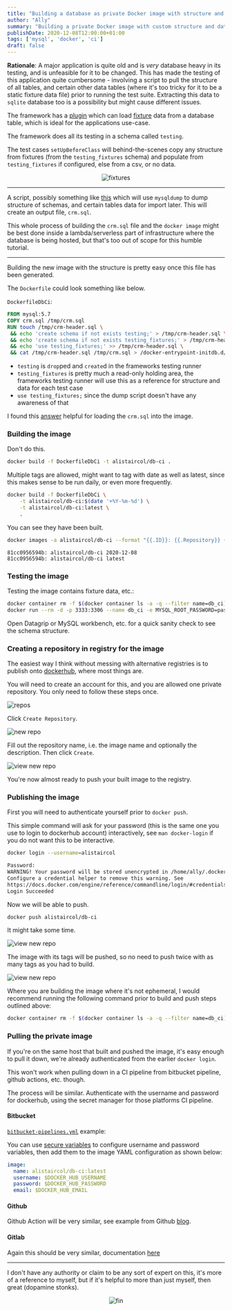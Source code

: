 ```yaml
---
title: "Building a database as private Docker image with structure and data for CI"
author: "Ally"
summary: "Building a private Docker image with custom structure and data, for a legacy app for a slightly easier CI pipeline"
publishDate: 2020-12-08T12:00:00+01:00
tags: ['mysql', 'docker', 'ci']
draft: false
---
```


**Rationale**: A major application is quite old and is *very* database heavy in its testing, and is unfeasible for it to be changed.
This has made the testing of this application quite cumbersome - involving a script to pull the structure of all tables,
and certain other data tables (where it's too tricky for it to be a static fixture data file) prior to running the test suite. Extracting this data to `sqlite` database too is a
possibility but might cause different issues.

The framework has a [plugin](https://github.com/lorenzo/cakephp-fixturize) which can load [fixture](https://phpunit.readthedocs.io/en/9.3/fixtures.html) data from a database table, which is ideal for the applications use-case.

The framework does all its testing in a schema called `testing`.
 
The test cases `setUpBeforeClass` will behind-the-scenes copy any structure from fixtures (from the `testing_fixtures` schema) and populate from `testing_fixtures` if configured, else from a csv, or no data.

<center>

![fixtures](/img/articles/docker-db-ci/fixtures.png)

</center>

---

A script, possibly something like [this](https://gist.github.com/alistaircol/7dac533f056cec38cd19b2571a52e4a0) which will use `mysqldump` to dump structure of schemas, and certain tables data for import later. This will create an output file, `crm.sql`.

This whole process of building the `crm.sql` file and the `docker image` might be best done inside a lambda/serverless part of infrastructure where the database is being hosted, but that's too out of scope for this humble tutorial.

---

Building the new image with the structure is pretty easy once this file has been generated.

The `Dockerfile` could look something like below.

`DockerfileDbCi`:

```dockerfile {hl_lines=[4,5,6,7]}
FROM mysql:5.7
COPY crm.sql /tmp/crm.sql
RUN touch /tmp/crm-header.sql \
 && echo 'create schema if not exists testing;' > /tmp/crm-header.sql \
 && echo 'create schema if not exists testing_fixtures;' > /tmp/crm-header.sql \
 && echo 'use testing_fixtures;' >> /tmp/crm-header.sql \
 && cat /tmp/crm-header.sql /tmp/crm.sql > /docker-entrypoint-initdb.d/crm.sql
```

* `testing` is `drop`ped and `create`d in the frameworks testing runner
* `testing_fixtures` is pretty much a read-only holding area, the frameworks testing runner will use this as a reference for structure and data for each test case 
* `use testing_fixtures;` since the dump script doesn't have any awareness of that

I found this [answer](https://serverfault.com/a/915845/530593) helpful for loading the `crm.sql` into the image.

### Building the image

Don't do this.

```bash
docker build -f DockerfileDbCi -t alistaircol/db-ci .
```

Multiple tags are allowed, might want to tag with date as well as latest, since this makes sense to be run daily, or even more frequently.

```bash
docker build -f DockerfileDbCi \
    -t alistaircol/db-ci:$(date '+%Y-%m-%d') \
    -t alistaircol/db-ci:latest \
    .
```

You can see they have been built.

```bash
docker images -a alistaircol/db-ci --format "{{.ID}}: {{.Repository}} {{.Tag}}"
```

```text
81cc0956594b: alistaircol/db-ci 2020-12-08
81cc0956594b: alistaircol/db-ci latest
```

### Testing the image

Testing the image contains fixture data, etc.:

```bash
docker container rm -f $(docker container ls -a -q --filter name=db_ci) 2>/dev/null
docker run --rm -d -p 3333:3306 --name db_ci -e MYSQL_ROOT_PASSWORD=password db_ci:latest
```

Open Datagrip or MySQL workbench, etc. for a quick sanity check to see the schema structure.

### Creating a repository in registry for the image

The easiest way I think without messing with alternative registries is to publish onto [dockerhub](https://hub.docker.com), where most things are.

You will need to create an account for this, and you are allowed one private repository. You only need to follow these steps once.

![repos](/img/articles/docker-db-ci/01-dockerhub-repos.png)

Click `Create Repository`.

![new repo](/img/articles/docker-db-ci/02-new-repo.png)

Fill out the repository name, i.e. the image name and optionally the description. Then click `Create`.

![view new repo](/img/articles/docker-db-ci/03-view-empty-repo.png)

You're now almost ready to push your built image to the registry.

### Publishing the image

First you will need to authenticate yourself prior to `docker push`.

This simple command will ask for your password (this is the same one you use to login to dockerhub account) interactively, see `man docker-login` if you do not want this to be interactive.

```bash
docker login --username=alistaircol

Password: 
WARNING! Your password will be stored unencrypted in /home/ally/.docker/config.json.
Configure a credential helper to remove this warning. See
https://docs.docker.com/engine/reference/commandline/login/#credentials-store
Login Succeeded
```

Now we will be able to push.

```bash
docker push alistaircol/db-ci
```

It might take some time.

![view new repo](/img/articles/docker-db-ci/04-docker-push.png)

The image with its tags will be pushed, so no need to push twice with as many tags as you had to build.

![view new repo](/img/articles/docker-db-ci/05-dockerhub-tags.png)

Where you are building the image where it's not ephemeral, I would recommend running the following command prior to build and push steps outlined above:

```bash
docker container rm -f $(docker container ls -a -q --filter name=db_ci) 2>/dev/null
```

### Pulling the private image

If you're on the same host that built and pushed the image, it's easy enough to pull it down, we're already authenticated from the earlier `docker login`.

This won't work when pulling down in a CI pipeline from bitbucket pipeline, github actions, etc. though.

The process will be similar. Authenticate with the username and password for dockerhub, using the secret manager for those platforms CI pipeline.

#### Bitbucket

[`bitbucket-pipelines.yml`](https://support.atlassian.com/bitbucket-cloud/docs/use-docker-images-as-build-environments/) example:

You can use [secure variables](https://confluence.atlassian.com/bitbucket/variables-in-pipelines-794502608.html) to configure username and password variables, then add them to the image YAML configuration as shown below:

```yaml
image:
  name: alistaircol/db-ci:latest
  username: $DOCKER_HUB_USERNAME
  password: $DOCKER_HUB_PASSWORD
  email: $DOCKER_HUB_EMAIL
```

#### Github

Github Action will be very similar, see example from Github [blog](https://github.blog/changelog/2020-09-24-github-actions-private-registry-support-for-job-and-service-containers/).

#### Gitlab

Again this should be very similar, documentation [here](https://docs.gitlab.com/ee/ci/docker/using_docker_images.html#define-an-image-from-a-private-container-registry)

---

I don't have any authority or claim to be any sort of expert on this, it's more of a reference to myself, but if it's helpful to more than just myself, then great (dopamine stonks).

<center>

![fin](/img/articles/docker-db-ci/00-fin.jpg)

</center>

